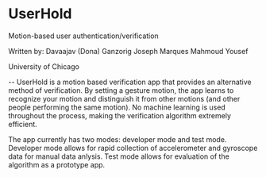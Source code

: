 # UserHold
Motion-based user authentication/verification

Written by:
Davaajav (Dona) Ganzorig
Joseph Marques
Mahmoud Yousef

University of Chicago

--
UserHold is a motion based verification app that provides an alternative method of verification. By setting a gesture motion,
the app learns to recognize your motion and distinguish it from other motions (and other people performing the same motion).
No machine learning is used throughout the process, making the verification algorithm extremely efficient.

The app currently has two modes: developer mode and test mode. Developer mode allows for rapid collection of accelerometer and
gyroscope data for manual data anlysis. Test mode allows for evaluation of the algorithm as a prototype app.

